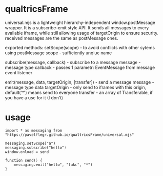 # qualtricsFrame
universal.mjs is a lightweight hierarchy-independent window.postMessage wrapper. It is a subscribe-emit style API. It sends all messages to every available iframe, while still allowing usage of targetOrigin to ensure security. received messages are the same as postMessage ones.

exported methods:
setScope(scope) - to avoid conflicts with other sytems using postMessage
scope - sufficiently unqiue name

subscribe(message, callback) - subscribe to a message
message - message type
callback - passes 1 parametr: EventMessage from message event listener

emit(message, data, targetOrigin, [transfer]) - send a message
message - message type
data
targetOrigin - only send to iframes with this origin, default('*') means send to everyone
transfer - an array of Transferable, if you have a use for it (I don't)

# usage
```
import * as messaging from "https://pavelflegr.github.io/qualtricsFrame/universal.mjs"

messaging.setScope("a")
messaging.subscribe("hello")
window.onload = send

function send() {
	messaging.emit("hello", "fukc", "*")
}
```
